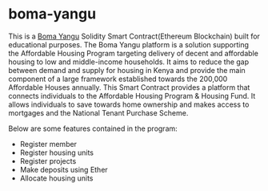 # boma-yangu

This is a [Boma Yangu](https://www.bomayangu.go.ke/) Solidity Smart Contract(Ethereum Blockchain) built for educational purposes.
The Boma Yangu platform is a solution supporting the Affordable Housing Program targeting delivery of decent and affordable housing to low and middle-income households. It aims to reduce the gap between demand and supply for housing in Kenya and provide the main component of a large framework established towards the 200,000 Affordable Houses annually.
This Smart Contract provides a platform that connects individuals to the Affordable Housing Program & Housing Fund. It allows individuals to save towards home ownership and makes access to mortgages and the National Tenant Purchase Scheme.

Below are some features contained in the program:

- Register member
- Register housing units
- Register projects
- Make deposits using Ether
- Allocate housing units